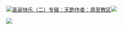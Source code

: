 [![](https://res.chinacath.cn/web/2024/11/08/1731030050068.png@!w100h100)圣诞快乐（二）专辑：天韵作者：周至教区![](https://res.chinacath.cn/web/icon/play-128.png)](http://www.zhouzhidiocese.com/track/104122)

![](https://res.chinacath.cn/web/images/2022/12/01/1669883059823.jpg)